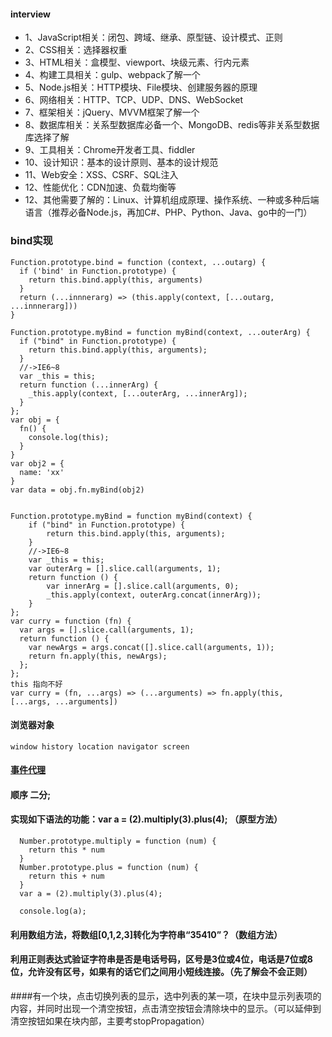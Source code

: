 #### interview
- 1、JavaScript相关：闭包、跨域、继承、原型链、设计模式、正则
- 2、CSS相关：选择器权重
- 3、HTML相关：盒模型、viewport、块级元素、行内元素
- 4、构建工具相关：gulp、webpack了解一个
- 5、Node.js相关：HTTP模块、File模块、创建服务器的原理
- 6、网络相关：HTTP、TCP、UDP、DNS、WebSocket
- 7、框架相关：jQuery、MVVM框架了解一个
- 8、数据库相关：关系型数据库必备一个、MongoDB、redis等非关系型数据库选择了解
- 9、工具相关：Chrome开发者工具、fiddler
- 10、设计知识：基本的设计原则、基本的设计规范
- 11、Web安全：XSS、CSRF、SQL注入
- 12、性能优化：CDN加速、负载均衡等
- 12、其他需要了解的：Linux、计算机组成原理、操作系统、一种或多种后端语言（推荐必备Node.js，再加C#、PHP、Python、Java、go中的一门）


### bind实现

```
Function.prototype.bind = function (context, ...outarg) {
  if ('bind' in Function.prototype) {
    return this.bind.apply(this, arguments)
  }
  return (...innnerarg) => (this.apply(context, [...outarg, ...innnerarg]))
}

Function.prototype.myBind = function myBind(context, ...outerArg) {
  if ("bind" in Function.prototype) {
    return this.bind.apply(this, arguments);
  }
  //->IE6~8
  var _this = this;
  return function (...innerArg) {
    _this.apply(context, [...outerArg, ...innerArg]);
  }
};
var obj = {
  fn() {
    console.log(this);
  }
}
var obj2 = {
  name: 'xx'
}
var data = obj.fn.myBind(obj2)


Function.prototype.myBind = function myBind(context) {
    if ("bind" in Function.prototype) {
        return this.bind.apply(this, arguments);
    }
    //->IE6~8
    var _this = this;
    var outerArg = [].slice.call(arguments, 1);
    return function () {
        var innerArg = [].slice.call(arguments, 0);
        _this.apply(context, outerArg.concat(innerArg));
    }
};
var curry = function (fn) {
  var args = [].slice.call(arguments, 1);
  return function () {
    var newArgs = args.concat([].slice.call(arguments, 1));
    return fn.apply(this, newArgs);
  };
};
this 指向不好
var curry = (fn, ...args) => (...arguments) => fn.apply(this, [...args, ...arguments])
```

#### 浏览器对象

    window history location navigator screen

#### [事件代理](https://www.cnblogs.com/liugang-vip/p/5616484.html)

#### 顺序 二分;

#### 实现如下语法的功能：var a = (2).multiply(3).plus(4); （原型方法）
```
  Number.prototype.multiply = function (num) {
    return this * num
  }
  Number.prototype.plus = function (num) {
    return this + num
  }
  var a = (2).multiply(3).plus(4);

  console.log(a);
```
#### 利用数组方法，将数组[0,1,2,3]转化为字符串“35410”？（数组方法）

#### 利用正则表达式验证字符串是否是电话号码，区号是3位或4位，电话是7位或8位，允许没有区号，如果有的话它们之间用小短线连接。（先了解会不会正则）


####有一个块，点击切换列表的显示，选中列表的某一项，在块中显示列表项的内容，并同时出现一个清空按钮，点击清空按钮会清除块中的显示。（可以延伸到清空按钮如果在块内部，主要考stopPropagation）